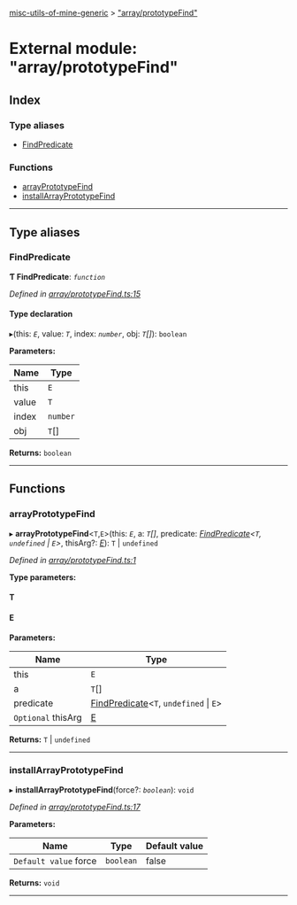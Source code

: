 [misc-utils-of-mine-generic](../README.md) > ["array/prototypeFind"](../modules/_array_prototypefind_.md)

# External module: "array/prototypeFind"

## Index

### Type aliases

* [FindPredicate](_array_prototypefind_.md#findpredicate)

### Functions

* [arrayPrototypeFind](_array_prototypefind_.md#arrayprototypefind)
* [installArrayPrototypeFind](_array_prototypefind_.md#installarrayprototypefind)

---

## Type aliases

<a id="findpredicate"></a>

###  FindPredicate

**Ƭ FindPredicate**: *`function`*

*Defined in [array/prototypeFind.ts:15](https://github.com/cancerberoSgx/misc-utils-of-mine/blob/1dd402e/misc-utils-of-mine-generic/src/array/prototypeFind.ts#L15)*

#### Type declaration
▸(this: *`E`*, value: *`T`*, index: *`number`*, obj: *`T`[]*): `boolean`

**Parameters:**

| Name | Type |
| ------ | ------ |
| this | `E` |
| value | `T` |
| index | `number` |
| obj | `T`[] |

**Returns:** `boolean`

___

## Functions

<a id="arrayprototypefind"></a>

###  arrayPrototypeFind

▸ **arrayPrototypeFind**<`T`,`E`>(this: *`E`*, a: *`T`[]*, predicate: *[FindPredicate](_array_prototypefind_.md#findpredicate)<`T`, `undefined` \| `E`>*, thisArg?: *[E]()*): `T` \| `undefined`

*Defined in [array/prototypeFind.ts:1](https://github.com/cancerberoSgx/misc-utils-of-mine/blob/1dd402e/misc-utils-of-mine-generic/src/array/prototypeFind.ts#L1)*

**Type parameters:**

#### T 
#### E 
**Parameters:**

| Name | Type |
| ------ | ------ |
| this | `E` |
| a | `T`[] |
| predicate | [FindPredicate](_array_prototypefind_.md#findpredicate)<`T`, `undefined` \| `E`> |
| `Optional` thisArg | [E]() |

**Returns:** `T` \| `undefined`

___
<a id="installarrayprototypefind"></a>

###  installArrayPrototypeFind

▸ **installArrayPrototypeFind**(force?: *`boolean`*): `void`

*Defined in [array/prototypeFind.ts:17](https://github.com/cancerberoSgx/misc-utils-of-mine/blob/1dd402e/misc-utils-of-mine-generic/src/array/prototypeFind.ts#L17)*

**Parameters:**

| Name | Type | Default value |
| ------ | ------ | ------ |
| `Default value` force | `boolean` | false |

**Returns:** `void`

___

